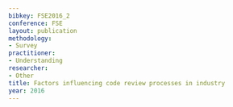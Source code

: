 ```yaml
---
bibkey: FSE2016_2
conference: FSE
layout: publication
methodology:
- Survey
practitioner:
- Understanding
researcher:
- Other
title: Factors influencing code review processes in industry
year: 2016
---
```

